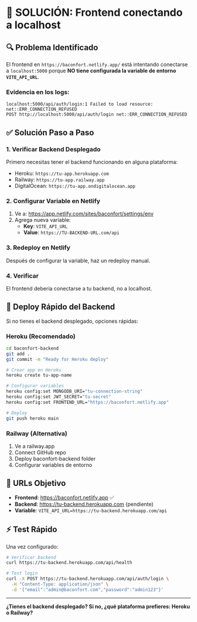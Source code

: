 # 🔧 SOLUCIÓN: Frontend conectando a localhost

## 🔍 **Problema Identificado**

El frontend en `https://baconfort.netlify.app/` está intentando conectarse a `localhost:5000` porque **NO tiene configurada la variable de entorno `VITE_API_URL`**.

### Evidencia en los logs:
```
localhost:5000/api/auth/login:1 Failed to load resource: net::ERR_CONNECTION_REFUSED
POST http://localhost:5000/api/auth/login net::ERR_CONNECTION_REFUSED
```

## ✅ **Solución Paso a Paso**

### 1. **Verificar Backend Desplegado**
Primero necesitas tener el backend funcionando en alguna plataforma:
- Heroku: `https://tu-app.herokuapp.com`
- Railway: `https://tu-app.railway.app`
- DigitalOcean: `https://tu-app.ondigitalocean.app`

### 2. **Configurar Variable en Netlify**

1. Ve a: https://app.netlify.com/sites/baconfort/settings/env
2. Agrega nueva variable:
   - **Key**: `VITE_API_URL`
   - **Value**: `https://TU-BACKEND-URL.com/api`

### 3. **Redeploy en Netlify**
Después de configurar la variable, haz un redeploy manual.

### 4. **Verificar**
El frontend debería conectarse a tu backend, no a localhost.

## 🚀 **Deploy Rápido del Backend**

Si no tienes el backend desplegado, opciones rápidas:

### Heroku (Recomendado)
```bash
cd baconfort-backend
git add .
git commit -m "Ready for Heroku deploy"

# Crear app en Heroku
heroku create tu-app-name

# Configurar variables
heroku config:set MONGODB_URI="tu-connection-string"
heroku config:set JWT_SECRET="tu-secret"
heroku config:set FRONTEND_URL="https://baconfort.netlify.app"

# Deploy
git push heroku main
```

### Railway (Alternativa)
1. Ve a railway.app
2. Connect GitHub repo
3. Deploy baconfort-backend folder
4. Configurar variables de entorno

## 🔗 **URLs Objetivo**

- **Frontend**: https://baconfort.netlify.app ✅
- **Backend**: https://tu-backend.herokuapp.com (pendiente)
- **Variable**: `VITE_API_URL=https://tu-backend.herokuapp.com/api`

## ⚡ **Test Rápido**

Una vez configurado:
```bash
# Verificar backend
curl https://tu-backend.herokuapp.com/api/health

# Test login
curl -X POST https://tu-backend.herokuapp.com/api/auth/login \
  -H "Content-Type: application/json" \
  -d '{"email":"admin@baconfort.com","password":"admin123"}'
```

---

**¿Tienes el backend desplegado? Si no, ¿qué plataforma prefieres: Heroku o Railway?**
